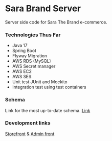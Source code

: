 # Sara Brand Server
Server side code for Sara The Brand e-commerce.

### Technologies Thus Far
* Java 17
* Spring Boot
* Flyway Migration
* AWS RDS (MySQL)
* AWS Secret manager
* AWS EC2
* AWS SES
* Unit test JUnit and Mockito
* Integration test using test containers

### Schema
Link for the most up-to-date schema.
[Link](https://dbdiagram.io/d/6483c4d5722eb77494b791a1)

### Development links
[Storefront](https://server.emmanueluluabuike.com/)
&
[Admin front](https://server.emmanueluluabuike.com/admin)